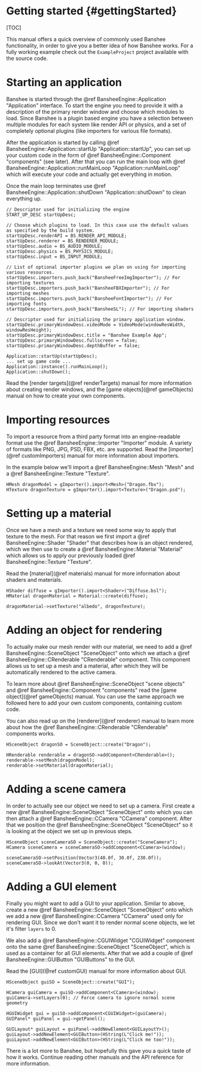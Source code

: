 Getting started								{#gettingStarted}
===============
[TOC]

This manual offers a quick overview of commonly used Banshee functionality, in order to give you a better idea of how Banshee works. For a fully working example check out the `ExampleProject` project available with the source code.

# Starting an application
Banshee is started through the @ref BansheeEngine::Application "Application" interface. To start the engine you need to provide it with a description of the primary render window and choose which modules to load. Since Banshee is a plugin based engine you have a selection between multiple modules for each system like render API or physics, and a set of completely optional plugins (like importers for various file formats).

After the application is started by calling @ref BansheeEngine::Application::startUp "Application::startUp", you can set up your custom code in the form of @ref BansheeEngine::Component "components" (see later). After that you can run the main loop with @ref BansheeEngine::Application::runMainLoop "Application::runMainLoop" which will execute your code and actually get everything in motion.

Once the main loop terminates use @ref BansheeEngine::Application::shutDown "Application::shutDown" to clean everything up.

~~~~~~~~~~~~~{.cpp}
// Descriptor used for initializing the engine
START_UP_DESC startUpDesc;

// Choose which plugins to load. In this case use the default values as specified by the build system.
startUpDesc.renderAPI = BS_RENDER_API_MODULE;
startUpDesc.renderer = BS_RENDERER_MODULE;
startUpDesc.audio = BS_AUDIO_MODULE;
startUpDesc.physics = BS_PHYSICS_MODULE;
startUpDesc.input = BS_INPUT_MODULE;

// List of optional importer plugins we plan on using for importing various resources.
startUpDesc.importers.push_back("BansheeFreeImgImporter"); // For importing textures
startUpDesc.importers.push_back("BansheeFBXImporter"); // For importing meshes
startUpDesc.importers.push_back("BansheeFontImporter"); // For importing fonts
startUpDesc.importers.push_back("BansheeSL"); // For importing shaders

// Descriptor used for initializing the primary application window.
startUpDesc.primaryWindowDesc.videoMode = VideoMode(windowResWidth, windowResHeight);
startUpDesc.primaryWindowDesc.title = "Banshee Example App";
startUpDesc.primaryWindowDesc.fullscreen = false;
startUpDesc.primaryWindowDesc.depthBuffer = false;

Application::startUp(startUpDesc);
... set up game code ...
Application::instance().runMainLoop();
Application::shutDown();
~~~~~~~~~~~~~

Read the [render targets](@ref renderTargets) manual for more information about creating render windows, and the [game objects](@ref gameObjects) manual on how to create your own components.

# Importing resources
To import a resource from a third party format into an engine-readable format use the @ref BansheeEngine::Importer "Importer" module. A variety of formats like PNG, JPG, PSD, FBX, etc. are supported. Read the [importer](@ref customImporters) manual for more information about importers. 

In the example below we'll import a @ref BansheeEngine::Mesh "Mesh" and a @ref BansheeEngine::Texture "Texture".
~~~~~~~~~~~~~{.cpp}
HMesh dragonModel = gImporter().import<Mesh>("Dragon.fbx");
HTexture dragonTexture = gImporter().import<Texture>("Dragon.psd");
~~~~~~~~~~~~~

# Setting up a material
Once we have a mesh and a texture we need some way to apply that texture to the mesh. For that reason we first import a @ref BansheeEngine::Shader "Shader" that describes how is an object rendered, which we then use to create a @ref BansheeEngine::Material "Material" which allows us to apply our previously loaded @ref BansheeEngine::Texture "Texture".

Read the [material](@ref materials) manual for more information about shaders and materials.

~~~~~~~~~~~~~{.cpp}
HShader diffuse = gImporter().import<Shader>("Diffuse.bsl");
HMaterial dragonMaterial = Material::create(diffuse);

dragonMaterial->setTexture("albedo", dragonTexture);
~~~~~~~~~~~~~

# Adding an object for rendering
To actually make our mesh render with our material, we need to add a @ref BansheeEngine::SceneObject "SceneObject" onto which we attach a @ref BansheeEngine::CRenderable "CRenderable" component. This component allows us to set up a mesh and a material, after which they will be automatically rendered to the active camera.

To learn more about @ref BansheeEngine::SceneObject "scene objects" and @ref BansheeEngine::Component "components" read the [game object](@ref gameObjects) manual. You can use the same approach we followed here to add your own custom components, containing custom code.

You can also read up on the [renderer](@ref renderer) manual to learn more about how the @ref BansheeEngine::CRenderable "CRenderable" components works.

~~~~~~~~~~~~~{.cpp}
HSceneObject dragonSO = SceneObject::create("Dragon");

HRenderable renderable = dragonSO->addComponent<CRenderable>();
renderable->setMesh(dragonModel);
renderable->setMaterial(dragonMaterial);
~~~~~~~~~~~~~

# Adding a scene camera
In order to actually see our object we need to set up a camera. First create a new @ref BansheeEngine::SceneObject "SceneObject" onto which you can then attach a @ref BansheeEngine::CCamera "CCamera" component. After that we position the @ref BansheeEngine::SceneObject "SceneObject" so it is looking at the object we set up in previous steps.

~~~~~~~~~~~~~{.cpp}
HSceneObject sceneCameraSO = SceneObject::create("SceneCamera");
HCamera sceneCamera = sceneCameraSO->addComponent<CCamera>(window);

sceneCameraSO->setPosition(Vector3(40.0f, 30.0f, 230.0f));
sceneCameraSO->lookAt(Vector3(0, 0, 0));
~~~~~~~~~~~~~

# Adding a GUI element
Finally you might want to add a GUI to your application. Similar to above, create a new @ref BansheeEngine::SceneObject "SceneObject" onto which we add a new @ref BansheeEngine::CCamera "CCamera" used only for rendering GUI. Since we don't want it to render normal scene objects, we let it's filter `layers` to 0. 

We also add a @ref BansheeEngine::CGUIWidget "CGUIWidget" component onto the same @ref BansheeEngine::SceneObject "SceneObject", which is used as a container for all GUI elements. After that we add a couple of @ref BansheeEngine::GUIButton "GUIButtons" to the GUI.

Read the [GUI](@ref customGUI) manual for more information about GUI.

~~~~~~~~~~~~~{.cpp}
HSceneObject guiSO = SceneObject::create("GUI");

HCamera guiCamera = guiSO->addComponent<CCamera>(window);
guiCamera->setLayers(0); // Force camera to ignore normal scene geometry

HGUIWidget gui = guiSO->addComponent<CGUIWidget>(guiCamera);
GUIPanel* guiPanel = gui->getPanel();

GUILayout* guiLayout = guiPanel->addNewElement<GUILayoutY>();
guiLayout->addNewElement<GUIButton>(HString(L"Click me!"));
guiLayout->addNewElement<GUIButton>(HString(L"Click me too!"));
~~~~~~~~~~~~~

There is a lot more to Banshee, but hopefully this gave you a quick taste of how it works. Continue reading other manuals and the API reference for more information.